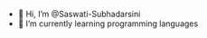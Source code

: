 - 👋 Hi, I’m @Saswati-Subhadarsini
- 🌱 I’m currently learning programming languages


<!---
Saswati-Subhadarsini/Saswati-Subhadarsini is a ✨ special ✨ repository because its `README.md` (this file) appears on your GitHub profile.
You can click the Preview link to take a look at your changes.
--->
